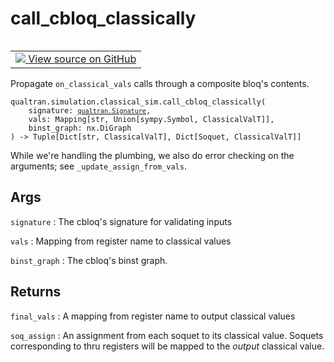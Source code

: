 # call_cbloq_classically


<table class="tfo-notebook-buttons tfo-api nocontent" align="left">
<td>
  <a target="_blank" href="https://github.com/quantumlib/Qualtran/blob/main/qualtran/simulation/classical_sim.py#L183-L226">
    <img src="https://www.tensorflow.org/images/GitHub-Mark-32px.png" />
    View source on GitHub
  </a>
</td>
</table>



Propagate `on_classical_vals` calls through a composite bloq's contents.


<pre class="devsite-click-to-copy prettyprint lang-py tfo-signature-link">
<code>qualtran.simulation.classical_sim.call_cbloq_classically(
    signature: <a href="../../../qualtran/Signature.html"><code>qualtran.Signature</code></a>,
    vals: Mapping[str, Union[sympy.Symbol, ClassicalValT]],
    binst_graph: nx.DiGraph
) -> Tuple[Dict[str, ClassicalValT], Dict[Soquet, ClassicalValT]]
</code></pre>



<!-- Placeholder for "Used in" -->

While we're handling the plumbing, we also do error checking on the arguments; see
`_update_assign_from_vals`.

<h2 class="add-link">Args</h2>

`signature`<a id="signature"></a>
: The cbloq's signature for validating inputs

`vals`<a id="vals"></a>
: Mapping from register name to classical values

`binst_graph`<a id="binst_graph"></a>
: The cbloq's binst graph.




<h2 class="add-link">Returns</h2>

`final_vals`<a id="final_vals"></a>
: A mapping from register name to output classical values

`soq_assign`<a id="soq_assign"></a>
: An assignment from each soquet to its classical value. Soquets
  corresponding to thru registers will be mapped to the *output* classical
  value.


